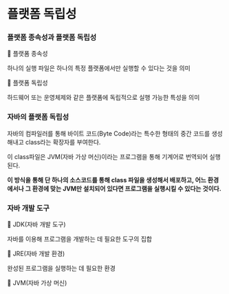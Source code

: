# 플랫폼 독립성

### 플랫폼 종속성과 플랫폼 독립성

🔸 플랫폼 종속성

하나의 실행 파일은 하나의 특정 플랫폼에서만 실행할 수 있다는 것을 의미

🔸 플랫폼 독립성

하드웨어 또는 운영체제와 같은 플랫폼에 독립적으로 실행 가능한 특성을 의미

### 자바의 플랫폼 독립성

자바의 컴파일러를 통해 바이트 코드(Byte Code)라는 특수한 형태의 중간 코드를 생성해내고 class라는 확장자를 부여한다.

이 class파일은 JVM(자바 가상 머신)이라는 프로그램을 통해 기계어로 번역되어 실행된다.

**이 방식을 통해 단 하나의 소스코드를 통해 class 파일을 생성해서 배포하고, 어느 환경에서나 그 환경에 맞는 JVM만 설치되어 있다면 프로그램을 실행시킬 수 있다는 것이다.**

### 자바 개발 도구

🔸 JDK(자바 개발 도구)

자바를 이용해 프로그램을 개발하는 데 필요한 도구의 집합

🔸 JRE(자바 개발 환경)

완성된 프로그램을 실행하는 데 필요한 환경

🔸 JVM(자바 가상 머신)